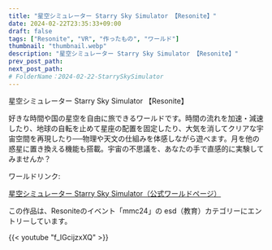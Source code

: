 ```yaml
---
title: "星空シミュレーター Starry Sky Simulator 【Resonite】"
date: 2024-02-22T23:35:33+09:00
draft: false
tags: ["Resonite", "VR", "作ったもの", "ワールド"]
thumbnail: "thumbnail.webp"
description: "星空シミュレーター Starry Sky Simulator 【Resonite】"
prev_post_path:
next_post_path:
# FolderName：2024-02-22-StarrySkySimulator 
---
```


星空シミュレーター Starry Sky Simulator 【Resonite】

好きな時間や国の星空を自由に旅できるワールドです。時間の流れを加速・減速したり、地球の自転を止めて星座の配置を固定したり、大気を消してクリアな宇宙空間を再現したり──物理や天文の仕組みを体感しながら遊べます。月を他の惑星に置き換える機能も搭載。宇宙の不思議を、あなたの手で直感的に実験してみませんか？

ワールドリンク:

<a href="https://go.resonite.com/world/U-MarkN/R-5649f089-8af3-4d7b-a802-cd3ee5f82bb1" class="dynamic-link-card"></a>
    <noscript>
        <p><a href="https://go.resonite.com/world/U-MarkN/R-5649f089-8af3-4d7b-a802-cd3ee5f82bb1">星空シミュレーター Starry Sky Simulator（公式ワールドページ）</a></p>
    </noscript>

この作品は、Resoniteのイベント「mmc24」の esd（教育）カテゴリーにエントリーしています。

{{< youtube "f_IGcijzxXQ" >}}
